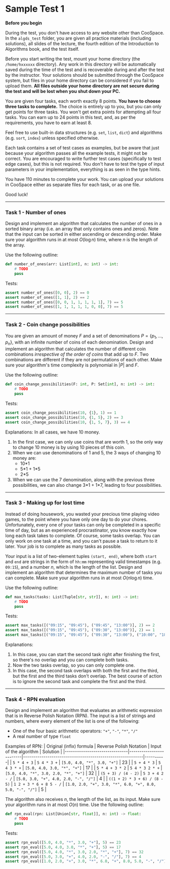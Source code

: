 # Sample Test 1

**Before you begin**

During the test, you don't have access to any website other than CooSpace. In the `algds_test` folder, you are given all practice materials (including solutions), all slides of the lecture, the fourth edition of the Introduction to Algorithms book, and the test itself.

Before you start writing the test, mount your home directory (the `/home/hxxxxxx` directory). Any work in this directory will be automatically saved during the time of the test and is recoverable during and after the test by the instructor. Your solutions should be submitted through the CooSpace system, but files in your home directory can be considered if you fail to upload them. **All files outside your home directory are not secure during the test and will be lost when you shut down your PC.**

You are given four tasks, each worth exactly 8 points. **You have to choose three tasks to complete.** The choice is entirely up to you, but you can only get points for three tasks. You won't get extra points for attempting all four tasks. You can earn up to 24 points in this test, and, as per the requirements, you have to earn at least 8.

Feel free to use built-in data structures (e.g. `set`, `list`, `dict`) and algorithms (e.g. `sort`, `index`) unless specified otherwise.

Each task contains a set of test cases as examples, but be aware that just because your algorithm passes all the example tests, it might not be correct. You are encouraged to write further test cases (specifically to test edge cases), but this is not required. You don't have to test the type of input parameters in your implementation, everything is as seen in the type hints.

You have 110 minutes to complete your work. You can upload your solutions in CooSpace either as separate files for each task, or as one file.

Good luck!

---

### Task 1 - Number of ones

Design and implement an algorithm that calculates the number of ones in a sorted binary array (i.e. an array that only contains ones and zeros). Note that the input can be sorted in either ascending or descending order. Make sure your algorithm runs in at most $O(\log n)$ time, where $n$ is the length of the array.

Use the following outline:

```py
def number_of_ones(arr: List[int], n: int) -> int:
    # TODO
    pass
```

Tests:
```py
assert number_of_ones([0, 0], 2) == 0
assert number_of_ones([1, 1], 2) == 2
assert number_of_ones([0, 0, 1, 1, 1, 1, 1], 7) == 5
assert number_of_ones([1, 1, 1, 1, 1, 0, 0], 7) == 5
```

---

### Task 2 - Coin change possibilities

You are given an amount of money $F$ and a set of denominations $P = \{ p_1, ..., p_n\}$, with an infinite number of coins of each denomination. Design and implement an algorithm that calculates the number of different coin combinations *irrespective of the order of coins* that add up to $F$. Two combinations are different if they are not permutations of each other. Make sure your algorithm's time complexity is polynomial in $|P|$ and $F$.

Use the following outline:

```py
def coin_change_possibilities(F: int, P: Set[int], n: int) -> int:
    # TODO
    pass
```

Tests:

```py
assert coin_change_possibilities(10, {1}, 1) == 1
assert coin_change_possibilities(10, {1, 5}, 2) == 3
assert coin_change_possibilities(10, {1, 5, 7}, 3) == 4
```

Explanations: In all cases, we have 10 money.
1. In the first case, we can only use coins that are worth 1, so the only way to change 10 money is by using 10 pieces of this coin.
2. When we can use denominations of 1 and 5, the 3 ways of changing 10 money are:
    - 10*1
    - 5*1 + 1\*5
    - 2*5
3. When we can use the 7 denomination, along with the previous three possibilities, we can also change 3*1 + 1\*7, leading to four possibilities.

---

### Task 3 - Making up for lost time

Instead of doing housework, you wasted your precious time playing video games, to the point where you have only one day to do your chores. Unfortunately, every one of your tasks can only be completed in a specific time of day, but as an experienced procrastinator, you know exactly how long each task takes to complete. Of course, some tasks overlap. You can only work on one task at a time, and you can't pause a task to return to it later. Your job is to complete as many tasks as possible.

Your input is a list of two-element tuples `(start, end)`, where both `start` and `end` are strings in the form of `hh:mm` representing valid timestamps (e.g. `09:15`), and a number $n$, which is the length of the list. Design and implement an algorithm that determines the maximum number of tasks you can complete. Make sure your algorithm runs in at most $O(n \log n)$ time.

Use the following outline:

```py
def max_tasks(tasks: List[Tuple[str, str]], n: int) -> int:
    # TODO
    pass
```

Tests:

```py
assert max_tasks([("09:15", "09:45"), ("09:45", "13:00")], 2) == 2
assert max_tasks([("09:15", "09:45"), ("09:30", "13:00")], 2) == 1
assert max_tasks([("09:15", "09:45"), ("09:30", "13:00"), ("10:00", "18:00")], 2) == 2
```

Explanations:
1. In this case, you can start the second task right after finishing the first, so there's no overlap and you can complete both tasks.
2. Now the two tasks overlap, so you can only complete one.
3. In this case, the second task overlaps with both the first and the third, but the first and the third tasks don't overlap. The best course of action is to ignore the second task and complete the first and the third.

---

### Task 4 - RPN evaluation

Design and implement an algorithm that evaluates an arithmetic expression that is in Reverse Polish Notation (RPN). The input is a list of strings and numbers, where every element of the list is one of the following:
- One of the four basic arithmetic operators: `"+"`, `"-"`, `"*"`, `"/"`
- A real number of type `float`

Examples of RPN:
| Original (infix) formula      | Reverse Polish Notation | Input of the algorithm                                    | Solution |
|-------------------------------|-------------------------|-----------------------------------------------------------|----------|
| `5 * 4 + 3`                   | `5 4 * 3 +`             | `[5.0, 4.0, "*", 3.0, "+"]`                               | 23       |
| `5 + 4 * 3`                   | `5 4 3 * +`             | `[5.0, 4.0, 3.0, "*", "+"]`                               | 17       |
| `5 * 4 + 3 * 2`               | `5 4 * 3 2 * +`         | `[5.0, 4.0, "*", 3.0, 2.0, "*", "+"]`                     | 32       |
| `(5 + 3) / (4 - 2)`           | `5 3 + 4 2 - /`         | `[5.0, 3.0, "+", 4.0, 2.0, "-", "/"]`                     | 4        |
| `((1 + 2) * 3 + 6) / (8 - 5)` | `1 2 + 3 * 6 + 8 5 - /` | `[1.0, 2.0, "+", 3.0, "*", 6.0, "+", 8.0, 5.0, "-", "/"]` | 5        |

The algorithm also receives $n$, the length of the list, as its input. Make sure your algorithm runs in at most $O(n)$ time. Use the following outline:

```py
def rpn_eval(rpn: List[Union[str, float]], n: int) -> float:
    # TODO
    pass
```

Tests:
```py
assert rpn_eval([5.0, 4.0, "*", 3.0, "+"], 5) == 23
assert rpn_eval([5.0, 4.0, 3.0, "*", "+"], 5) == 17
assert rpn_eval([5.0, 4.0, "*", 3.0, 2.0, "*", "+"], 7) == 32
assert rpn_eval([5.0, 3.0, "+", 4.0, 2.0, "-", "/"], 7) == 4
assert rpn_eval([1.0, 2.0, "+", 3.0, "*", 6.0, "+", 8.0, 5.0, "-", "/"], 11) == 5
```
